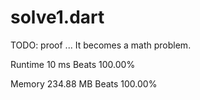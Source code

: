 # solve1.dart

TODO: proof ... It becomes a math problem.

Runtime 10 ms Beats 100.00%

Memory 234.88 MB Beats 100.00%



